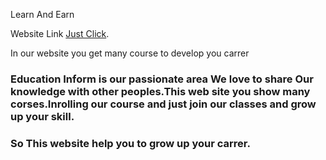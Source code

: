 Learn And Earn

Website Link [Just Click](https://github.com/facebook/create-react-app).

In our website you get many course to develop you carrer



### Education Inform is our passionate area We love to share Our knowledge with other peoples.This web site you show many corses.Inrolling our course and just join our classes and grow up your skill.



### So This website help you to grow up your carrer.

